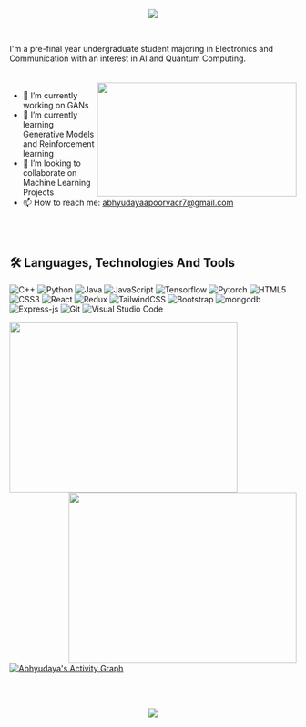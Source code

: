 <p align="center">
  <a href="https://www.linkedin.com/in/abhyudaya-apoorva-8ab0b2193/"><img src="https://img.shields.io/badge/LinkedIn-0077B5?style=for-the-badge&logo=linkedin&logoColor=white"></a>
<!--   <a href="https://leetcode.com/sukhseerat/"><img src="https://img.shields.io/badge/-LeetCode-FFA116?style=for-the-badge&logo=LeetCode&logoColor=black"></a> -->
  <!-- <a href="https://twitter.com/see_d_rat"><img src="https://img.shields.io/badge/Twitter-1DA1F2?style=for-the-badge&logo=twitter&logoColor=white"></a> -->
</p>
<br>

I'm a pre-final year undergraduate student majoring in Electronics and Communication with an interest in AI and Quantum Computing.
<br>
<br>
<br>
<img align="right" src="https://user-images.githubusercontent.com/63904110/165995286-a8978ae2-4470-4925-af7a-c4cd987f8dd2.gif" height="200px" width="350px">



<!-- https://cdn.dribbble.com/users/5677098/screenshots/15028899/Frustrating-Animation.gif
https://cdn.dribbble.com/users/2646423/screenshots/5507196/computer.gif -->
- 🔭 I’m currently working on GANs <br>
- 🌱 I’m currently learning Generative Models and Reinforcement learning <br>
- 👯 I’m looking to collaborate on Machine Learning Projects <br>
- 📫 How to reach me: abhyudayaapoorvacr7@gmail.com <br>

<br><br>

## 🛠 Languages, Technologies And Tools
![C++](https://img.shields.io/badge/c++-%2300599C.svg?style=for-the-badge&logo=c%2B%2B&logoColor=white)
![Python](https://img.shields.io/badge/python-3670A0?style=for-the-badge&logo=python&logoColor=ffdd54)
![Java](https://img.shields.io/badge/java-%23323330.svg?style=for-the-badge&logo=java&logoColor=%23F7DF1E)
![JavaScript](https://img.shields.io/badge/javascript-%23323330.svg?style=for-the-badge&logo=javascript&logoColor=%23F7DF1E)
![Tensorflow](https://img.shields.io/badge/tensorflow-%23323330.svg?style=for-the-badge&logo=tensorflow&logoColor=%23F7DF1E)
![Pytorch](https://img.shields.io/badge/pytorch-%23323330.svg?style=for-the-badge&logo=pytorch&logoColor=%23F7DF1E)
![HTML5](https://img.shields.io/badge/html5-%23E34F26.svg?style=for-the-badge&logo=html5&logoColor=white)
![CSS3](https://img.shields.io/badge/css3-%231572B6.svg?style=for-the-badge&logo=css3&logoColor=white)
![React](https://img.shields.io/badge/react-%2320232a.svg?style=for-the-badge&logo=react&logoColor=%2361DAFB)
![Redux](https://img.shields.io/badge/redux-%23593d88.svg?style=for-the-badge&logo=redux&logoColor=white)
![TailwindCSS](https://img.shields.io/badge/tailwindcss-%2338B2AC.svg?style=for-the-badge&logo=tailwind-css&logoColor=white)
![Bootstrap](https://img.shields.io/badge/bootstrap-%23563D7C.svg?style=for-the-badge&logo=bootstrap&logoColor=white)
![mongodb](https://img.shields.io/badge/mongodb-%23323330.svg?style=for-the-badge&logo=mongodb&logoColor=%23F7DF1E)
![Express-js](https://img.shields.io/badge/express-%23323330.svg?style=for-the-badge&logo=express&logoColor=%23F7DF1E)
![Git](https://img.shields.io/badge/git-%23F05033.svg?style=for-the-badge&logo=git&logoColor=white)
![Visual Studio Code](https://img.shields.io/badge/Visual%20Studio%20Code-0078d7.svg?style=for-the-badge&logo=visual-studio-code&logoColor=white)


<p align="left">
<a href="https://github.com/aapoorv-tf/github-readme-stats"><img height="300px" width="400px" src="https://github-readme-stats.vercel.app/api?username=aapoorv-tf&theme=midnight-purple&count_private=true&show_icons=true&hide_border=true"></a>
<a href="https://git.io/streak-stats"><img align="right" height="300px" width="400px" src="http://github-readme-streak-stats.herokuapp.com?user=aapoorv-tf&theme=midnight-purple&hide_border=true&fire=F98404&ring=F98404"></a>
</p>
<a href="https://github.com/aapoorv-tf/github-readme-activity-graph"><img alt="Abhyudaya's Activity Graph" src="https://activity-graph.herokuapp.com/graph?username=aapoorv-tf&bg_color=000000&color=AE81CE&line=9644F4&point=FFFFFF&hide_border=true" /></a>

<br><br>
<p align="center">
  <img src="https://komarev.com/ghpvc/?username=aapoorv-tf">
</p>
